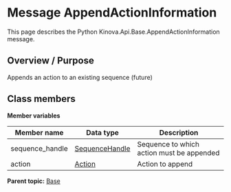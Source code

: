 # Message AppendActionInformation

This page describes the Python Kinova.Api.Base.AppendActionInformation message.

## Overview / Purpose

Appends an action to an existing sequence \(future\)

## Class members

 **Member variables** 

|Member name|Data type|Description|
|-----------|---------|-----------|
|sequence\_handle| [SequenceHandle](msg_Base_SequenceHandle.md#)|Sequence to which action must be appended|
|action| [Action](msg_Base_Action.md#)|Action to append|

**Parent topic:** [Base](../references/summary_Base.md)

